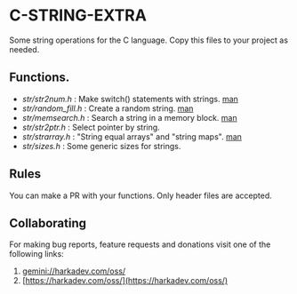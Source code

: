 # C-STRING-EXTRA

Some string operations for the C language. Copy this files to
your project as needed.

## Functions.

+ *str/str2num.h*     : Make switch() statements with strings. [man](doc/str2num.3.md)
+ *str/random_fill.h* : Create a random string.                [man](doc/random_fill.3.md)
+ *str/memsearch.h*   : Search a string in a memory block.     [man](doc/memsearch.3.md)
+ *str/str2ptr.h*     : Select pointer by string.
+ *str/strarray.h*    : "String equal arrays" and "string maps". [man](doc/strarray.3.md)
+ *str/sizes.h*       : Some generic sizes for strings.

## Rules

You can make a PR with your functions. Only header files are
accepted.

## Collaborating

For making bug reports, feature requests and donations visit
one of the following links:

1. [gemini://harkadev.com/oss/](gemini://harkadev.com/oss/)
2. [https://harkadev.com/oss/](https://harkadev.com/oss/)

